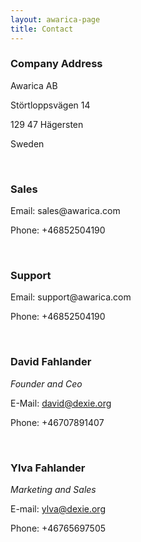```yaml
---
layout: awarica-page
title: Contact
---
```


<h3>Company Address</h3>
Awarica AB

Störtloppsvägen 14

129 47 Hägersten

Sweden

<br>

<h3>Sales</h3>
Email: sales@awarica.com

Phone: +46852504190

<br>

<h3>Support</h3>
Email: support@awarica.com

Phone: +46852504190

<br>

<h3>David Fahlander</h3>
<i>Founder and Ceo</i>

E-Mail: david@dexie.org

Phone: +46707891407

<br>

<h3>Ylva Fahlander</h3>
<i>Marketing and Sales</i>

E-mail: ylva@dexie.org

Phone: +46765697505
<br>
